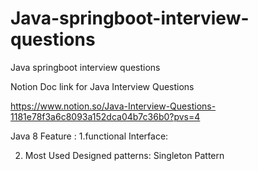 # Java-springboot-interview-questions
Java springboot interview questions


Notion Doc link for Java Interview Questions

https://www.notion.so/Java-Interview-Questions-1181e78f3a6c8093a152dca04b7c36b0?pvs=4

Java 8 Feature :
1.functional Interface:

2. Most Used Designed patterns:
   Singleton Pattern
